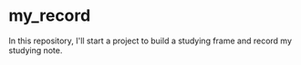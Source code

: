 # my_record
In this repository, I'll start a project to build a studying frame and record my studying note.
